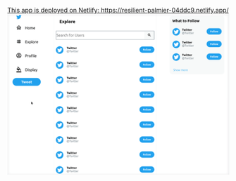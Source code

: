 <a href="https://resilient-palmier-04ddc9.netlify.app/">This app is deployed on Netlify: https://resilient-palmier-04ddc9.netlify.app/</a>
<img src="./public/app.gif" />
